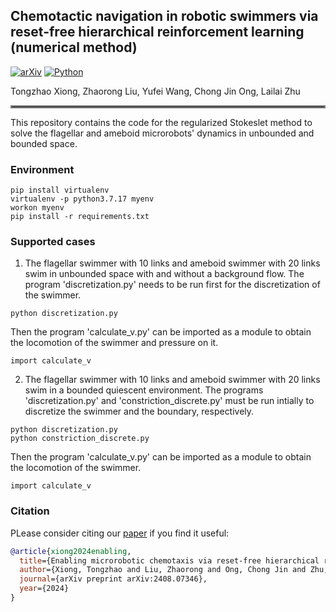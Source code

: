 ## Chemotactic navigation in robotic swimmers via reset-free hierarchical reinforcement learning (numerical method)
[![arXiv](https://img.shields.io/badge/arXiv-2408.07346-df2a2a.svg)](https://arxiv.org/pdf/2408.07346)
[![Python](https://img.shields.io/badge/python-3.7.17-blue)](https://www.python.org)


Tongzhao Xiong, Zhaorong Liu, Yufei Wang, Chong Jin Ong, Lailai Zhu 
<hr style="border: 2px solid gray;"></hr>

This repository contains the code for the regularized Stokeslet method to solve the flagellar and ameboid microrobots' dynamics in unbounded and bounded space. 
### Environment
```
pip install virtualenv
virtualenv -p python3.7.17 myenv
workon myenv
pip install -r requirements.txt
```

### Supported cases
1. The flagellar swimmer with $10$ links and ameboid swimmer with $20$ links swim in unbounded space with and without a background flow. The program 'discretization.py' needs to be run first for the discretization of the swimmer. 
```
python discretization.py
```
Then the program 'calculate_v.py' can be imported as a module to obtain the locomotion of the swimmer and pressure on it.
```
import calculate_v
```

2. The flagellar swimmer with $10$ links and ameboid swimmer with $20$ links swim in a bounded quiescent environment. The programs 'discretization.py' and 'constriction_discrete.py' must be run intially to discretize the swimmer and the boundary, respectively. 
```
python discretization.py
python constriction_discrete.py
```
Then the program 'calculate_v.py' can be imported as a module to obtain the locomotion of the swimmer.
```
import calculate_v
```

### Citation
PLease consider citing our [paper](https://arxiv.org/pdf/2408.07346) if you find it useful:
```bibtex
@article{xiong2024enabling,
  title={Enabling microrobotic chemotaxis via reset-free hierarchical reinforcement learning},
  author={Xiong, Tongzhao and Liu, Zhaorong and Ong, Chong Jin and Zhu, Lailai},
  journal={arXiv preprint arXiv:2408.07346},
  year={2024}
}
```

